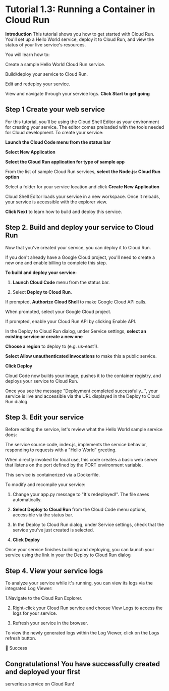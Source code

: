 # Tutorial 1.3: Running a Container in Cloud Run
**Introduction**
This tutorial shows you how to get started with Cloud Run. 
You'll set up a Hello World service, deploy it to Cloud Run, 
and view the status of your live service's resources.

You will learn how to:

Create a sample Hello World Cloud Run service.

Build/deploy your service to Cloud Run.

Edit and redeploy your service.

View and navigate through your service logs.
**Click Start to get going**

## Step 1 Create your web service

For this tutorial, you'll be using the Cloud Shell Editor as your environment for creating your service. The editor comes preloaded with the tools needed for Cloud development. To create your service:

**Launch the Cloud Code menu from the status bar**

**Select New Application**

**Select the Cloud Run application for type of sample app**

From the list of sample Cloud Run services, **select the Node.js: Cloud Run option**

Select a folder for your service location and click **Create New Application**

Cloud Shell Editor loads your service in a new workspace. Once it reloads, your service is accessible with the explorer view.

**Click Next** to learn how to build and deploy this service.

## Step 2. Build and deploy your service to Cloud Run
Now that you've created your service, you can deploy it to Cloud Run.

If you don't already have a Google Cloud project, you'll need to create a new one and enable billing to complete this step.

**To build and deploy your service:**

1. **Launch Cloud Code** menu from the status bar.

2. Select **Deploy to Cloud Run**.

If prompted, **Authorize Cloud Shell** to make Google Cloud API calls.

When prompted, select your Google Cloud project.
<walkthrough-project-setup></walkthrough-project-setup>

If prompted, enable your Cloud Run API by clicking Enable API.

In the Deploy to Cloud Run dialog, under Service settings, **select 
an existing service or create a new one**

**Choose a region** to deploy to (e.g. us-east1).

**Select Allow unauthenticated invocations** to make this a public service.

**Click Deploy**

Cloud Code now builds your image, pushes it to the container registry, 
and deploys your service to Cloud Run.

Once you see the message "Deployment completed successfully...", 
your service is live and accessible via the URL displayed 
in the Deploy to Cloud Run dialog.

## Step 3. Edit your service
Before editing the service, let's review what the Hello World sample service does:

The service source code, index.js, implements the service behavior, responding to
 requests with a "Hello World" greeting.

When directly invoked for local use, this code creates a basic web server that
 listens on the port defined by the PORT environment variable.

This service is containerized via a Dockerfile.

To modify and recompile your service:

1. Change your app.py message to "It's redeployed!". The file saves automatically.

2. **Select Deploy to Cloud Run** from the Cloud Code menu options, accessible 
via the status bar.

3. In the Deploy to Cloud Run dialog, under Service settings, check that 
the service you've just created is selected.

4. **Click Deploy**

Once your service finishes building and deploying, you can launch your service
using the link in your the Deploy to Cloud Run dialog

## Step 4. View your service logs
To analyze your service while it's running, you can view its logs via the
 integrated Log Viewer:

1.Navigate to the Cloud Run Explorer.

2. Right-click your Cloud Run service and choose View Logs to access the logs
 for your service.

3. Refresh your service in the browser.

To view the newly generated logs within the Log Viewer, click on the
 Logs refresh button.

🎉 Success
## Congratulations! You have successfully created and deployed your first 
serverless service on Cloud Run!
